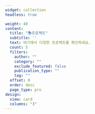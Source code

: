 ```yaml
---
widget: collection
headless: true

weight: 40
content:
  title: "📚프로젝트"
  subtitle: ''
  text: 여기에서 다양한 프로젝트를 확인하세요.
  count: 5
  filters:
    author: ""
    category: ""
    exclude_featured: false
    publication_type: ""
    tag: ""
  offset: 0
  order: desc
  page_type: pro
design:
  view: card
  columns: "3" 
---
```

